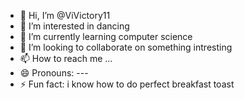 - 👋 Hi, I’m @ViVictory11
- 👀 I’m interested in dancing
- 🌱 I’m currently learning computer science
- 💞️ I’m looking to collaborate on something intresting 
- 📫 How to reach me ...
- 😄 Pronouns: ---
- ⚡ Fun fact: i know how to do perfect breakfast toast

<!---
ViVictory11/ViVictory11 is a ✨ special ✨ repository because its `README.md` (this file) appears on your GitHub profile.
You can click the Preview link to take a look at your changes.
--->
